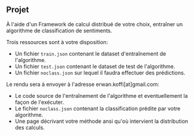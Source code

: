 ## Projet

À l'aide d'un Framework de calcul distribué de votre choix, entraîner un algorithme de classification de sentiments.

Trois ressources sont à votre disposition:
* Un fichier `train.json` contenant le dataset d'entraînement de l'algorithme.
* Un fichier `test.json` contenant le dataset de test de l'algorithme.
* Un fichier `noclass.json` sur lequel il faudra effectuer des prédictions.

Le rendu sera à envoyer à l'adresse erwan.koffi[at]gmail.com:
  * Le code source de l'entraînement de l'algorithme et eventuellement la façon de l'exécuter.
  * Le fichier `noclass.json` contenant la classification prédite par votre algorithme.
  * Une page décrivant votre méthode ansi qu'où intervient la distribution des calculs.
